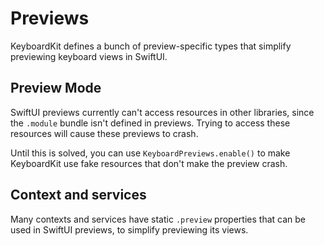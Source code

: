 # Previews

KeyboardKit defines a bunch of preview-specific types that simplify previewing keyboard views in SwiftUI.


## Preview Mode

SwiftUI previews currently can't access resources in other libraries, since the `.module` bundle isn't defined in previews. Trying to access these resources will cause these previews to crash. 

Until this is solved, you can use `KeyboardPreviews.enable()` to make KeyboardKit use fake resources that don't make the preview crash.


## Context and services

Many contexts and services have static `.preview` properties that can be used in SwiftUI previews, to simplify previewing its views.
